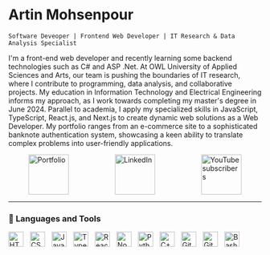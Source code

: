 # Artin Mohsenpour

`Software Deveoper | Frontend Web Developer | IT Research & Data Analysis Specialist`

I'm a front-end web developer and recently learning some backend technologies such as C# and ASP .Net. At OWL University of Applied Sciences and Arts, our team is pushing the boundaries of IT research, where I contribute to programming, data analysis, and collaborative projects. My education in Information Technology and Electrical Engineering informs my approach, as I work towards completing my master's degree in June 2024. Parallel to academia, I apply my specialized skills in JavaScript, TypeScript, React.js, and Next.js to create dynamic web solutions as a Web Developer. My portfolio ranges from an e-commerce site to a sophisticated banknote authentication system, showcasing a keen ability to translate complex problems into user-friendly applications.
<div style="display: flex; justify-content: space-between; align-items: center; padding: 0 10px; margin: 0 30px; gap: 30px;">
    <div style="flex: 0 0 auto;">
        <a href="https://artinmohsenpour.com/" style="display: inline-block; width: 5rem; height: 5rem;">
            <img alt="Portfolio" title="Visit my portfolio" src="https://custom-icon-badges.demolab.com/badge/Portfolio-yellow" style="width: 100%; height: 100%;"/>
        </a>
    </div>
    <div style="flex: 0 0 auto;">
        <a href="https://www.linkedin.com/in/artin-mohsenpour/" style="display: inline-block; width: 5rem; height: 5rem;">
            <img alt="LinkedIn" title="Visit my LinkedIn profile" src="https://custom-icon-badges.demolab.com/badge/Linkedin-blue" style="width: 100%; height: 100%;"/>
        </a>
    </div>
    <div style="flex: 0 0 auto;">
        <a href="https://www.youtube.com/@ArtinDE" style="display: inline-block; width: 5rem; height: 5rem;">
            <img alt="YouTube subscribers" title="Subscribe to my YouTube channel" src="https://custom-icon-badges.demolab.com/badge/YouTube-red" style="width: 100%; height: 100%;"/>
        </a>
    </div>
</div>





---

### 🧰 Languages and Tools

<img align="left" alt="HTML" width="30px" style="padding-right:10px;" src="https://cdn.jsdelivr.net/gh/devicons/devicon/icons/html5/html5-plain.svg" />
<img align="left" alt="CSS" width="30px" style="padding-right:10px;" src="https://cdn.jsdelivr.net/gh/devicons/devicon/icons/css3/css3-plain.svg" />
<img align="left" alt="JavaScript" width="30px" style="padding-right:10px;" src="https://cdn.jsdelivr.net/gh/devicons/devicon/icons/javascript/javascript-plain.svg" />
<img align="left" alt="TypeScript" width="30px" style="padding-right:10px;" src="https://cdn.jsdelivr.net/gh/devicons/devicon/icons/typescript/typescript-plain.svg" />
<img align="left" alt="React" width="30px" style="padding-right:10px;" src="https://cdn.jsdelivr.net/gh/devicons/devicon/icons/react/react-original.svg" />
<img align="left" alt="NodeJS" width="30px" style="padding-right:10px;" src="https://cdn.jsdelivr.net/gh/devicons/devicon/icons/nodejs/nodejs-original.svg" />
<img align="left" alt="Python" width="30px" style="padding-right:10px;" src="https://cdn.jsdelivr.net/gh/devicons/devicon/icons/python/python-plain.svg" />
<img align="left" alt="C++" width="30px" style="padding-right:10px;" src="https://cdn.jsdelivr.net/gh/devicons/devicon/icons/cplusplus/cplusplus-line.svg" />
<img align="left" alt="GitHub" width="30px" style="padding-right:10px;" src="https://cdn.jsdelivr.net/gh/devicons/devicon/icons/github/github-original.svg" />
<img align="left" alt="Git" width="30px" style="padding-right:10px;" src="https://cdn.jsdelivr.net/gh/devicons/devicon/icons/git/git-original.svg" />
<img align="left" alt="Bash" width="30px" style="padding-right:10px;" src="https://cdn.jsdelivr.net/gh/devicons/devicon/icons/bash/bash-original.svg" />
<br />


